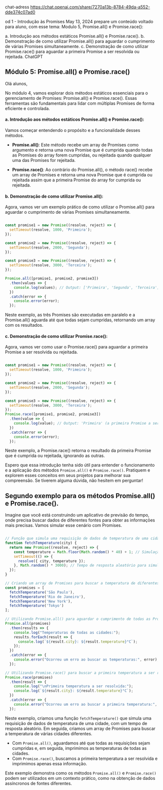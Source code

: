 


chat-adress
https://chat.openai.com/share/7270a13b-8784-49da-a552-dde374c07ad0


od 1 - Introdução às Promises
May 13, 2024
prepare um conteúdo voltado para aluno, com esse tema:
Modulo 5, Promise.all() e Promise.race():

a. Introdução aos métodos estáticos Promise.all() e Promise.race().
b. Demonstração de como utilizar Promise.all() para aguardar o cumprimento de várias Promises simultaneamente.
c. Demonstração de como utilizar Promise.race() para aguardar a primeira Promise a ser resolvida ou rejeitada.
ChatGPT

## Módulo 5: Promise.all() e Promise.race()

Olá alunos,

No módulo 4, vamos explorar dois métodos estáticos essenciais para o gerenciamento de Promises: Promise.all() e Promise.race(). Essas ferramentas são fundamentais para lidar com múltiplas Promises de forma eficiente e controlada.

#### a. Introdução aos métodos estáticos Promise.all() e Promise.race():

Vamos começar entendendo o propósito e a funcionalidade desses métodos.


- **Promise.all()**: Este método recebe um array de Promises como argumento e retorna uma nova Promise que é cumprida quando todas as Promises do array forem cumpridas, ou rejeitada quando qualquer uma das Promises for rejeitada.

- **Promise.race()**: Ao contrário do Promise.all(), o método race() recebe um array de Promises e retorna uma nova Promise que é cumprida ou rejeitada assim que a primeira Promise do array for cumprida ou rejeitada.

#### b. Demonstração de como utilizar Promise.all():

Agora, vamos ver um exemplo prático de como utilizar o Promise.all() para aguardar o cumprimento de várias Promises simultaneamente.

```javascript

const promise1 = new Promise((resolve, reject) => {
  setTimeout(resolve, 1000, 'Primeira');
});

const promise2 = new Promise((resolve, reject) => {
  setTimeout(resolve, 2000, 'Segunda');
});

const promise3 = new Promise((resolve, reject) => {
  setTimeout(resolve, 3000, 'Terceira');
});

Promise.all([promise1, promise2, promise3])
  .then(values => {
    console.log(values); // Output: ['Primeira', 'Segunda', 'Terceira']
  })
  .catch(error => {
    console.error(error);
  });

```
Neste exemplo, as três Promises são executadas em paralelo e a Promise.all() aguarda até que todas sejam cumpridas, retornando um array com os resultados.

#### c. Demonstração de como utilizar Promise.race():

Agora, vamos ver como usar o Promise.race() para aguardar a primeira Promise a ser resolvida ou rejeitada.

```javascript

const promise1 = new Promise((resolve, reject) => {
  setTimeout(resolve, 1000, 'Primeira');
});

const promise2 = new Promise((resolve, reject) => {
  setTimeout(resolve, 2000, 'Segunda');
});

const promise3 = new Promise((resolve, reject) => {
  setTimeout(resolve, 3000, 'Terceira');
});
Promise.race([promise1, promise2, promise3])
  .then(value => {
    console.log(value); // Output: 'Primeira' (a primeira Promise a ser cumprida)
  })
  .catch(error => {
    console.error(error);
  });
```

Neste exemplo, a Promise.race() retorna o resultado da primeira Promise que é cumprida ou rejeitada, ignorando as outras.

Espero que essa introdução tenha sido útil para entender o funcionamento e a aplicação dos métodos `Promise.all()` e `Promise.race()`. Pratiquem e explorem esses conceitos em seus projetos para melhorar sua compreensão. Se tiverem alguma dúvida, não hesitem em perguntar!


## Segundo exemplo para os métodos Promise.all() e Promise.race().

Imagine que você está construindo um aplicativo de previsão do tempo, onde precisa buscar dados de diferentes fontes para obter as informações mais precisas. Vamos simular esse cenário com Promises.

```javascript

// Função que simula uma requisição de dados de temperatura de uma cidade
function fetchTemperature(city) {
  return new Promise((resolve, reject) => {
    const temperature = Math.floor(Math.random() * 40) + 1; // Simulação de temperatura aleatória
    setTimeout(() => {
      resolve({ city, temperature });
    }, Math.random() * 3000); // Tempo de resposta aleatório para simular uma requisição
  });
}

// Criando um array de Promises para buscar a temperatura de diferentes cidades
const promises = [
  fetchTemperature('São Paulo'),
  fetchTemperature('Rio de Janeiro'),
  fetchTemperature('New York'),
  fetchTemperature('Tokyo')
];

// Utilizando Promise.all() para aguardar o cumprimento de todas as Promises
Promise.all(promises)
  .then(results => {
    console.log("Temperaturas de todas as cidades:");
    results.forEach(result => {
      console.log(`${result.city}: ${result.temperature}°C`);
    });
  })
  .catch(error => {
    console.error("Ocorreu um erro ao buscar as temperaturas:", error);
  });

// Utilizando Promise.race() para buscar a primeira temperatura a ser resolvida
Promise.race(promises)
  .then(result => {
    console.log("\nPrimeira temperatura a ser resolvida:");
    console.log(`${result.city}: ${result.temperature}°C`);
  })
  .catch(error => {
    console.error("Ocorreu um erro ao buscar a primeira temperatura:", error);
  });
```

Neste exemplo, criamos uma função `fetchTemperature()` que simula uma requisição de dados de temperatura de uma cidade, com um tempo de resposta aleatório. Em seguida, criamos um array de Promises para buscar a temperatura de várias cidades diferentes.

- Com `Promise.all()`, aguardamos até que todas as requisições sejam cumpridas e, em seguida, imprimimos as temperaturas de todas as cidades.
- Com `Promise.race()`, buscamos a primeira temperatura a ser resolvida e imprimimos apenas essa informação.

Este exemplo demonstra como os métodos `Promise.all()` e `Promise.race()` podem ser utilizados em um contexto prático, como na obtenção de dados assíncronos de fontes diferentes.


